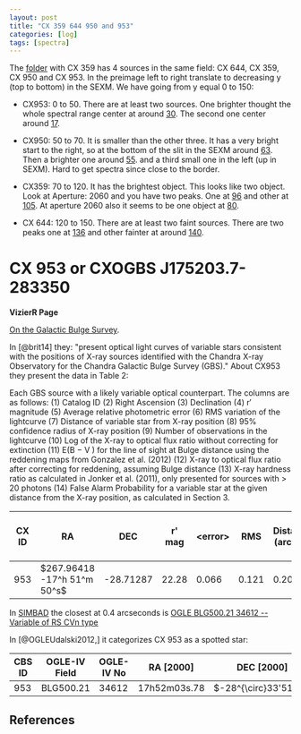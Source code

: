 ```yaml
---
layout: post
title: "CX 359 644 950 and 953"
categories: [log]
tags: [spectra]
---
```


The [folder](https://vimos.manuelpm.me/cx359) with CX 359 has 4 sources in the same field: CX 644, CX 359, CX 950 and CX 953. In the preimage left to right translate to  decreasing y (top to bottom) in the SEXM. We have going from y equal 0 to 150:

- CX953: 0 to 50. There are at least two sources. One brighter thought the whole spectral range center at around [30](https://vimos.manuelpm.me/cx359?center=30&low=-5&high=5). The second one center around [17](https://vimos.manuelpm.me/cx359?center=17&low=-5&high=5).

- CX950: 50 to 70. It is smaller than the other three. It has a very bright start to the right, so at the bottom of the slit in the SEXM around [63](https://vimos.manuelpm.me/cx359?center=63&low=-5&high=5). Then a brighter one around [55](https://vimos.manuelpm.me/cx359?center=55&low=-5&high=5). and a third small one in the left (up in SEXM). Hard to get spectra since close to the border. 

- CX359: 70 to 120. It has the brightest object. This looks like two object. Look at Aperture: 2060 and you have two peaks. One at [96](https://vimos.manuelpm.me/cx359?center=96&low=-5&high=5) and other at [105](https://vimos.manuelpm.me/cx359?center=105&low=-5&high=5). At aperture 2060 also it seems to be one object at [80](https://vimos.manuelpm.me/cx359?center=55&low=-5&high=5). 


- CX 644: 120 to 150. There are at least two faint sources. There are two peaks one at [136](https://vimos.manuelpm.me/cx359?center=136&low=-5&high=2) and other fainter at around [140](https://vimos.manuelpm.me/cx359?center=140&low=-2&high=5). 


# CX 953 or CXOGBS J175203.7-283350

**VizierR Page**

[On the Galactic Bulge Survey](http://vizier.u-strasbg.fr/viz-bin/VizieR-5?-ref=VIZ591c8a798650&-out.add=.&-source=J/ApJS/194/18/table3&recno=953).



In [@brit14] they: "present optical light curves of variable stars consistent with the positions of X-ray sources identified with the Chandra X-ray Observatory for the Chandra Galactic Bulge Survey (GBS)." About CX953 they present the data in Table 2:

Each GBS source with a likely variable optical counterpart. The
columns are as follows: (1) Catalog ID (2) Right Ascension (3) Declination (4) r′ magnitude (5) Average relative photometric error (6) RMS variation of the lightcurve (7) Distance of variable star from X-ray position (8) 95% confidence radius of X-ray position (9) Number of observations in the lightcurve (10) Log of the X-ray to optical flux ratio without correcting for extinction (11) E(B − V ) for the line of sight at Bulge distance using the reddening maps from Gonzalez et al. (2012) (12) X-ray to optical flux ratio after correcting for reddening, assuming Bulge distance (13) X-ray hardness ratio as calculated in Jonker et al. (2011), only presented for sources with > 20 photons (14) False Alarm Probability for a variable star at the given distance from the X-ray position, as calculated in Section 3.

<div class="container">
<table class="table table-bordered">
<!--<colgroup>
<col width="30%" />
<col width="70%" />
</colgroup>-->
<thead>
<tr class="header">
<th>CX ID</th>
<th>RA</th>
<th>DEC</th>
<th>r' mag</th>
<th>&lt;error&gt;</th>
<th>RMS</th>
<th>Distance <br>(arcsec)</th>
<th>95% CR<br>(arcsec)</th>
<th>N</th>
<th>Absorbed<br>$log \frac{F_X}{F_{opt}}$</th>
<th>E(B-V)</th>
<th>$log \frac{F_X}{F_{opt}}$</th>
<th>HR</th>
<th>FAP</th>
</tr>
</thead>
<tbody>
<tr>

<td>953</td>
<td>$267.96418 -17^h 51^m 50^s$</td>
<td>-28.71287</td>
<td>22.28</td>
<td>0.066</td>
<td>0.121</td>
<td>0.203</td>
<td>1.320</td>
<td>18</td>
<td>0.7</td>
<td>2.22</td>
<td>-1.4</td>
<td>0.00</td>
<td>6.99E-05</td>


</tr>
</tbody>
</table>
</div>



In [SIMBAD](http://simbad.u-strasbg.fr/simbad/sim-coo?Coord=17%2052%2003.76%20-28%2033%2050.8&Radius=2&Radius.unit=arcmin&) the closest at 0.4 arcseconds is [OGLE BLG500.21 34612 -- Variable of RS CVn type](http://simbad.u-strasbg.fr/simbad/sim-id?Ident=%409738487&Name=OGLE%20BLG500.21%20%2034612&submit=submit)


In [@OGLEUdalski2012,] it categorizes CX 953 as a spotted star:




<div class="container">
<table class="table table-bordered">
<!--<colgroup>
<col width="30%" />
<col width="70%" />
</colgroup>-->
<thead>
<tr class="header">
<th>CBS ID</th>
<th>OGLE-IV Field</th>
<th>OGLE-IV No</th>
<th>RA [2000]</th>
<th>DEC [2000]</th>
<th>D["]</th>
<th>I [mag]</th>
<th>V-I</th>
<th>P [days]</th>
<th>Remarks</th>
</tr>
</thead>
<tbody>
<tr>

<td>953</td>
<td>BLG500.21</td>
<td>34612</td>
<td>17h52m03s.78</td>
<td>$-28^{\circ}33'51".1$</td>
<td>0.34</td>
<td>15.901</td>
<td>1.534</td>
<td>1.0989</td>
<td>SP</td>

</tr>
</tbody>
</table>
</div>



## References


